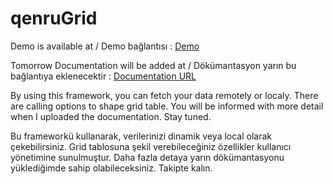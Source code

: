 # qenruGrid

Demo is available at / Demo bağlantısı : [Demo](http://themethunders.com/plugin/qenruGrid/ "Demo URL")

Tomorrow Documentation will be added at / Dökümantasyon yarın bu bağlantıya eklenecektir : [Documentation URL](http://themethunders.com/plugin/qenruGrid/documentation "Documentation URL")


By using this framework, you can fetch your data remotely or localy. There are calling options to shape grid table. You will be informed with more detail when I uploaded the documentation. Stay tuned.

Bu frameworkü kullanarak, verilerinizi dinamik veya local olarak çekebilirsiniz. Grid tablosuna şekil verebileceğiniz özellikler kullanıcı yönetimine sunulmuştur. Daha fazla detaya yarın dökümantasyonu yüklediğimde sahip olabileceksiniz. Takipte kalın.
